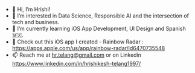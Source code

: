 - 👋 Hi, I’m Hrishi!
- 👀 I’m interested in Data Science, Responsible AI and the intersection of tech and business.
- 🌱 I’m currently learning iOS App Development, UI Design and Spanish 🇲🇽.
- 🌈 Check out this iOS app I created - Rainbow Radar : https://apps.apple.com/us/app/rainbow-radar/id6470735548
- 📫 Reach me at hr.telang@gmail.com or on Linkedin https://www.linkedin.com/in/hrishikesh-telang1997/ 

<!---
hrtelang/hrtelang is a ✨ special ✨ repository because its `README.md` (this file) appears on your GitHub profile.
You can click the Preview link to take a look at your changes.
--->
